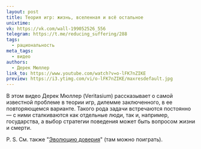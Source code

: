 ```yaml
---
layout: post
title: Теория игр: жизнь, вселенная и всё остальное
unixtime: 
vk: https://vk.com/wall-199052526_556
telegram: https://t.me/reducing_suffering/288
tags:
  - рациональность
meta_tags:
  - видео
authors:
  - Дерек Мюллер
link_to: https://www.youtube.com/watch?v=o-lFK7nZIKE
preview: https://i3.ytimg.com/vi/o-lFK7nZIKE/maxresdefault.jpg
---
```

В этом видео Дерек Мюллер (Veritasium) рассказывает о самой известной проблеме в теории игр, дилемме заключенного, в ее повторяющемся варианте. Такого рода задачи встречаются постоянно — с ними сталкиваются как отдельные люди, так и, например, государства, а выбор стратегии поведения может быть вопросом жизни и смерти.

P. S. См. также "[Эволюцию доверия](106.html)" (там можно поиграть).
